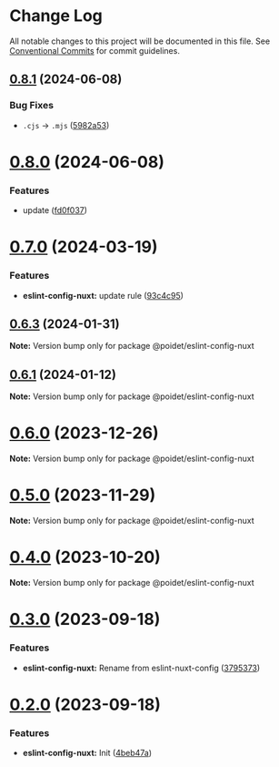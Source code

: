 # Change Log

All notable changes to this project will be documented in this file.
See [Conventional Commits](https://conventionalcommits.org) for commit guidelines.

## [0.8.1](https://github.com/poidet/config/compare/v0.8.0...v0.8.1) (2024-06-08)

### Bug Fixes

- `.cjs` -> `.mjs` ([5982a53](https://github.com/poidet/config/commit/5982a53b4c111d2b24d481b756ad2cf494091f52))

# [0.8.0](https://github.com/poidet/config/compare/v0.7.0...v0.8.0) (2024-06-08)

### Features

- update ([fd0f037](https://github.com/poidet/config/commit/fd0f037320206fd61c350638de2dca5aeb2a2bab))

# [0.7.0](https://github.com/poidet/config/compare/v0.6.3...v0.7.0) (2024-03-19)

### Features

- **eslint-config-nuxt:** update rule ([93c4c95](https://github.com/poidet/config/commit/93c4c95e23a68219847284fa0500aacc844094d5))

## [0.6.3](https://github.com/poidet/config/compare/v0.6.2...v0.6.3) (2024-01-31)

**Note:** Version bump only for package @poidet/eslint-config-nuxt

## [0.6.1](https://github.com/poidet/config/compare/v0.6.0...v0.6.1) (2024-01-12)

**Note:** Version bump only for package @poidet/eslint-config-nuxt

# [0.6.0](https://github.com/poidet/config/compare/v0.5.0...v0.6.0) (2023-12-26)

**Note:** Version bump only for package @poidet/eslint-config-nuxt

# [0.5.0](https://github.com/poidet/config/compare/v0.4.0...v0.5.0) (2023-11-29)

**Note:** Version bump only for package @poidet/eslint-config-nuxt

# [0.4.0](https://github.com/poidet/config/compare/v0.3.0...v0.4.0) (2023-10-20)

**Note:** Version bump only for package @poidet/eslint-config-nuxt

# [0.3.0](https://github.com/poidet/config/compare/v0.2.0...v0.3.0) (2023-09-18)

### Features

- **eslint-config-nuxt:** Rename from eslint-nuxt-config ([3795373](https://github.com/poidet/config/commit/3795373e052c494df9029eb5c8360da3bf25a876))

# [0.2.0](https://github.com/poidet/config/compare/v0.1.3...v0.2.0) (2023-09-18)

### Features

- **eslint-config-nuxt:** Init ([4beb47a](https://github.com/poidet/config/commit/4beb47a21a54bd51068553f0ee04be89752a7893))
